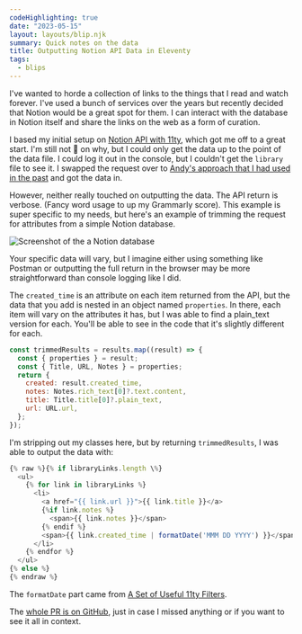 ```yaml
---
codeHighlighting: true
date: "2023-05-15"
layout: layouts/blip.njk
summary: Quick notes on the data
title: Outputting Notion API Data in Eleventy
tags:
  - blips
---
```


I've wanted to horde a collection of links to the things that I read and watch forever. I've used a bunch of services over the years but recently decided that Notion would be a great spot for them. I can interact with the database in Notion itself and share the links on the web as a form of curation.

I based my initial setup on [Notion API with 11ty](https://www.constantvallee.dev/posts/notion-api-with-11ty/), which got me off to a great start. I'm still not 💯 on why, but I could only get the data up to the point of the data file. I could log it out in the console, but I couldn't get the `library` file to see it. I swapped the request over to [Andy's approach that I had used in the past](https://learneleventyfromscratch.com/lesson/9.html) and got the data in. 

However, neither really touched on outputting the data. The API return is verbose. (Fancy word usage to up my Grammarly score). This example is super specific to my needs, but here's an example of trimming the request for attributes from a simple Notion database.

![Screenshot of the a Notion database](/img/blips/outputting-notion-api-data-in-eleventy/screenshot-of-notion-library-database.png)

Your specific data will vary, but I imagine either using something like Postman or outputting the full return in the browser may be more straightforward than console logging like I did.

The `created_time` is an attribute on each item returned from the API, but the data that you add is nested in an object named `properties`. In there, each item will vary on the attributes it has, but I was able to find a plain_text version for each. You'll be able to see in the code that it's slightly different for each. 

```js
const trimmedResults = results.map((result) => {
  const { properties } = result;
  const { Title, URL, Notes } = properties;
  return {
    created: result.created_time,
    notes: Notes.rich_text[0]?.text.content,
    title: Title.title[0]?.plain_text,
    url: URL.url,
  };
});
```

I'm stripping out my classes here, but by returning `trimmedResults`, I was able to output the data with:

```js
{% raw %}{% if libraryLinks.length \%}
  <ul>
    {% for link in libraryLinks %}
      <li>
        <a href="{{ link.url }}">{{ link.title }}</a>
        {%if link.notes %}
          <span>{{ link.notes }}</span>
        {% endif %}
        <span>{{ link.created_time | formatDate('MMM DD YYYY') }}</span>
      </li>
    {% endfor %}
  </ul>
{% else %}
{% endraw %}
```

The `formatDate` part came from [A Set of Useful 11ty Filters](https://www.aleksandrhovhannisyan.com/blog/useful-11ty-filters/#3-date-formatting). 

The [whole PR is on GitHub](https://github.com/dandenney/dandenney.com-eleventy/pull/84/files), just in case I missed anything or if you want to see it all in context. 

